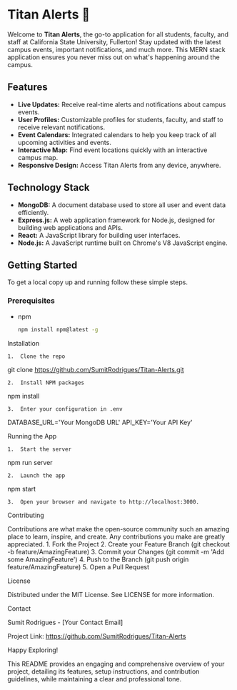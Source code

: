 # Titan Alerts 🚀

Welcome to **Titan Alerts**, the go-to application for all students, faculty, and staff at California State University, Fullerton! Stay updated with the latest campus events, important notifications, and much more. This MERN stack application ensures you never miss out on what's happening around the campus.

## Features

- **Live Updates:** Receive real-time alerts and notifications about campus events.
- **User Profiles:** Customizable profiles for students, faculty, and staff to receive relevant notifications.
- **Event Calendars:** Integrated calendars to help you keep track of all upcoming activities and events.
- **Interactive Map:** Find event locations quickly with an interactive campus map.
- **Responsive Design:** Access Titan Alerts from any device, anywhere.

## Technology Stack

- **MongoDB:** A document database used to store all user and event data efficiently.
- **Express.js:** A web application framework for Node.js, designed for building web applications and APIs.
- **React:** A JavaScript library for building user interfaces.
- **Node.js:** A JavaScript runtime built on Chrome's V8 JavaScript engine.

## Getting Started

To get a local copy up and running follow these simple steps.

### Prerequisites

- npm
  ```sh
  npm install npm@latest -g

Installation

	1.	Clone the repo

git clone https://github.com/SumitRodrigues/Titan-Alerts.git


	2.	Install NPM packages

npm install


	3.	Enter your configuration in .env

DATABASE_URL='Your MongoDB URL'
API_KEY='Your API Key'



Running the App

	1.	Start the server

npm run server


	2.	Launch the app

npm start


	3.	Open your browser and navigate to http://localhost:3000.

Contributing

Contributions are what make the open-source community such an amazing place to learn, inspire, and create. Any contributions you make are greatly appreciated.
	1.	Fork the Project
	2.	Create your Feature Branch (git checkout -b feature/AmazingFeature)
	3.	Commit your Changes (git commit -m 'Add some AmazingFeature')
	4.	Push to the Branch (git push origin feature/AmazingFeature)
	5.	Open a Pull Request

License

Distributed under the MIT License. See LICENSE for more information.

Contact

Sumit Rodrigues - [Your Contact Email]

Project Link: https://github.com/SumitRodrigues/Titan-Alerts

Happy Exploring!

This README provides an engaging and comprehensive overview of your project, detailing its features, setup instructions, and contribution guidelines, while maintaining a clear and professional tone.
